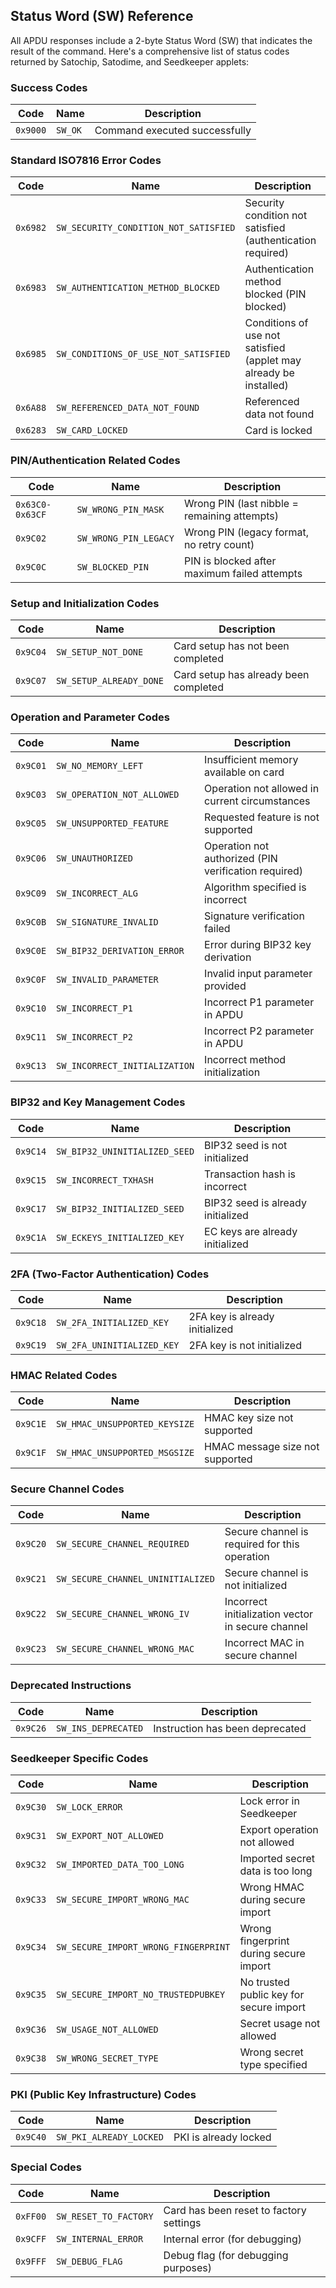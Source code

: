 ## Status Word (SW) Reference

All APDU responses include a 2-byte Status Word (SW) that indicates the result of the command.
Here's a comprehensive list of status codes returned by Satochip, Satodime, and Seedkeeper applets:

### Success Codes

| Code | Name | Description |
|------|------|-------------|
| `0x9000` | `SW_OK` | Command executed successfully |

### Standard ISO7816 Error Codes

| Code | Name | Description |
|------|------|-------------|
| `0x6982` | `SW_SECURITY_CONDITION_NOT_SATISFIED` | Security condition not satisfied (authentication required) |
| `0x6983` | `SW_AUTHENTICATION_METHOD_BLOCKED` | Authentication method blocked (PIN blocked) |
| `0x6985` | `SW_CONDITIONS_OF_USE_NOT_SATISFIED` | Conditions of use not satisfied (applet may already be installed) |
| `0x6A88` | `SW_REFERENCED_DATA_NOT_FOUND` | Referenced data not found |
| `0x6283` | `SW_CARD_LOCKED` | Card is locked |

### PIN/Authentication Related Codes

| Code | Name | Description |
|------|------|-------------|
| `0x63C0-0x63CF` | `SW_WRONG_PIN_MASK` | Wrong PIN (last nibble = remaining attempts) |
| `0x9C02` | `SW_WRONG_PIN_LEGACY` | Wrong PIN (legacy format, no retry count) |
| `0x9C0C` | `SW_BLOCKED_PIN` | PIN is blocked after maximum failed attempts |

### Setup and Initialization Codes

| Code | Name | Description |
|------|------|-------------|
| `0x9C04` | `SW_SETUP_NOT_DONE` | Card setup has not been completed |
| `0x9C07` | `SW_SETUP_ALREADY_DONE` | Card setup has already been completed |

### Operation and Parameter Codes

| Code | Name | Description |
|------|------|-------------|
| `0x9C01` | `SW_NO_MEMORY_LEFT` | Insufficient memory available on card |
| `0x9C03` | `SW_OPERATION_NOT_ALLOWED` | Operation not allowed in current circumstances |
| `0x9C05` | `SW_UNSUPPORTED_FEATURE` | Requested feature is not supported |
| `0x9C06` | `SW_UNAUTHORIZED` | Operation not authorized (PIN verification required) |
| `0x9C09` | `SW_INCORRECT_ALG` | Algorithm specified is incorrect |
| `0x9C0B` | `SW_SIGNATURE_INVALID` | Signature verification failed |
| `0x9C0E` | `SW_BIP32_DERIVATION_ERROR` | Error during BIP32 key derivation |
| `0x9C0F` | `SW_INVALID_PARAMETER` | Invalid input parameter provided |
| `0x9C10` | `SW_INCORRECT_P1` | Incorrect P1 parameter in APDU |
| `0x9C11` | `SW_INCORRECT_P2` | Incorrect P2 parameter in APDU |
| `0x9C13` | `SW_INCORRECT_INITIALIZATION` | Incorrect method initialization |

### BIP32 and Key Management Codes

| Code | Name | Description |
|------|------|-------------|
| `0x9C14` | `SW_BIP32_UNINITIALIZED_SEED` | BIP32 seed is not initialized |
| `0x9C15` | `SW_INCORRECT_TXHASH` | Transaction hash is incorrect |
| `0x9C17` | `SW_BIP32_INITIALIZED_SEED` | BIP32 seed is already initialized |
| `0x9C1A` | `SW_ECKEYS_INITIALIZED_KEY` | EC keys are already initialized |

### 2FA (Two-Factor Authentication) Codes

| Code | Name | Description |
|------|------|-------------|
| `0x9C18` | `SW_2FA_INITIALIZED_KEY` | 2FA key is already initialized |
| `0x9C19` | `SW_2FA_UNINITIALIZED_KEY` | 2FA key is not initialized |

### HMAC Related Codes

| Code | Name | Description |
|------|------|-------------|
| `0x9C1E` | `SW_HMAC_UNSUPPORTED_KEYSIZE` | HMAC key size not supported |
| `0x9C1F` | `SW_HMAC_UNSUPPORTED_MSGSIZE` | HMAC message size not supported |

### Secure Channel Codes

| Code | Name | Description |
|------|------|-------------|
| `0x9C20` | `SW_SECURE_CHANNEL_REQUIRED` | Secure channel is required for this operation |
| `0x9C21` | `SW_SECURE_CHANNEL_UNINITIALIZED` | Secure channel is not initialized |
| `0x9C22` | `SW_SECURE_CHANNEL_WRONG_IV` | Incorrect initialization vector in secure channel |
| `0x9C23` | `SW_SECURE_CHANNEL_WRONG_MAC` | Incorrect MAC in secure channel |

### Deprecated Instructions

| Code | Name | Description |
|------|------|-------------|
| `0x9C26` | `SW_INS_DEPRECATED` | Instruction has been deprecated |

### Seedkeeper Specific Codes

| Code | Name | Description |
|------|------|-------------|
| `0x9C30` | `SW_LOCK_ERROR` | Lock error in Seedkeeper |
| `0x9C31` | `SW_EXPORT_NOT_ALLOWED` | Export operation not allowed |
| `0x9C32` | `SW_IMPORTED_DATA_TOO_LONG` | Imported secret data is too long |
| `0x9C33` | `SW_SECURE_IMPORT_WRONG_MAC` | Wrong HMAC during secure import |
| `0x9C34` | `SW_SECURE_IMPORT_WRONG_FINGERPRINT` | Wrong fingerprint during secure import |
| `0x9C35` | `SW_SECURE_IMPORT_NO_TRUSTEDPUBKEY` | No trusted public key for secure import |
| `0x9C36` | `SW_USAGE_NOT_ALLOWED` | Secret usage not allowed |
| `0x9C38` | `SW_WRONG_SECRET_TYPE` | Wrong secret type specified |

### PKI (Public Key Infrastructure) Codes

| Code | Name | Description |
|------|------|-------------|
| `0x9C40` | `SW_PKI_ALREADY_LOCKED` | PKI is already locked |

### Special Codes

| Code | Name | Description |
|------|------|-------------|
| `0xFF00` | `SW_RESET_TO_FACTORY` | Card has been reset to factory settings |
| `0x9CFF` | `SW_INTERNAL_ERROR` | Internal error (for debugging) |
| `0x9FFF` | `SW_DEBUG_FLAG` | Debug flag (for debugging purposes) |
